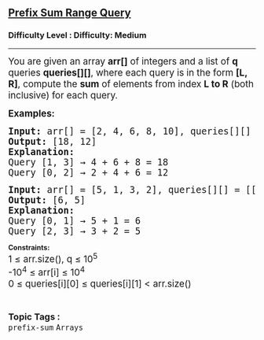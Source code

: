 <h2><a href="https://www.geeksforgeeks.org/problems/prefix-sum-range-query/1?page=1&category=prefix-sum&sortBy=difficulty">Prefix Sum Range Query</a></h2><h3>Difficulty Level : Difficulty: Medium</h3><hr><div class="problems_problem_content__Xm_eO"><p><span style="font-size: 18.6667px;">You are given an array <strong>arr[]</strong> of integers and a list of <strong>q</strong> queries <strong>queries[][]</strong>, where each query is in the form <strong>[L, R]</strong>, compute the <strong>sum</strong> of elements from index <strong>L to R</strong> (both inclusive) for each query.</span></p>
<p><span style="font-size: 14pt;"><strong>Examples:</strong></span></p>
<pre><span style="font-size: 14pt;"><strong>Input:</strong> arr[] = [2, 4, 6, 8, 10], queries[][] = [[1, 3], [0, 2]]<br></span><span style="font-size: 14pt;"><strong>Output:</strong> [18, 12]<br><strong>Explanation:</strong><br></span><span style="font-size: 14pt;">Query [1, 3] → 4 + 6 + 8 = 18</span><br><span style="font-size: 14pt;">Query [0, 2] → 2 + 4 + 6 = 12</span></pre>
<pre><span style="font-size: 14pt;"><span style="font-size: 14pt;"><strong>Input:</strong> arr[] = [5, 1, 3, 2], queries[][] = [[0, 1], [2, 3]]<br></span><span style="font-size: 14pt;"><strong>Output:</strong> [6, 5]<br><strong>Explanation:</strong><br></span><span style="font-size: 18.6667px;">Query [0, 1] → 5 + 1 = 6
Query [2, 3] → 3 + 2 = 5</span></span></pre>
<p><strong>Constraints:<br></strong><span style="font-size: 14pt;">1&nbsp;</span><span style="font-size: 14pt;">≤ arr.size(), q ≤ 10<sup>5</sup><span style="font-size: 12pt;"><sup><br></sup><span style="font-size: 14pt;">-10<sup>4</sup> </span><span style="font-size: 14pt;">≤ arr[i] ≤ 10<sup>4</sup><br>0 ≤ queries[i][0] ≤ queries[i][1] &lt; arr.size()&nbsp;</span></span></span></p></div><br><p><span style=font-size:18px><strong>Topic Tags : </strong><br><code>prefix-sum</code>&nbsp;<code>Arrays</code>&nbsp;